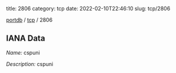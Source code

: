 title: 2806
category: tcp
date: 2022-02-10T22:46:10
slug: tcp/2806

[portdb](/) / [tcp](/category/tcp.html) / 2806


## IANA Data

_Name:_ cspuni

_Description:_ cspuni

